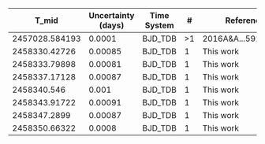 |T_mid|Uncertainty (days)           |Time System|#                                            |Reference                           |
|-----|-----------------------------|-----------|---------------------------------------------|------------------------------------|
|2457028.584193|0.0001                       |BJD_TDB    |>1                                           |2016A&A...591A..55M                 |
|2458330.42726|0.00085                      |BJD_TDB    |1                                            |This work                           |
|2458333.79898|0.00081                      |BJD_TDB    |1                                            |This work                           |
|2458337.17128|0.00087                      |BJD_TDB    |1                                            |This work                           |
|2458340.546|0.001                        |BJD_TDB    |1                                            |This work                           |
|2458343.91722|0.00091                      |BJD_TDB    |1                                            |This work                           |
|2458347.2899|0.00087                      |BJD_TDB    |1                                            |This work                           |
|2458350.66322|0.0008                       |BJD_TDB    |1                                            |This work                           |
